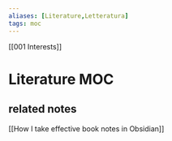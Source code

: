 ```yaml
---
aliases: [Literature,Letteratura]
tags: moc
---
```


[[001 Interests]]
# Literature MOC

## related notes
[[How I take effective book notes in Obsidian]]
